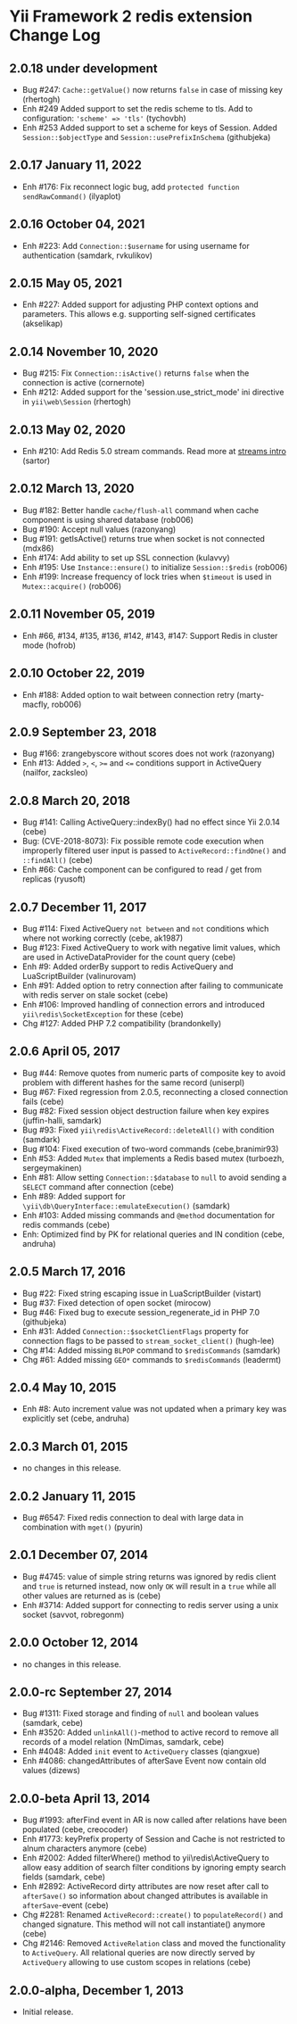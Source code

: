 Yii Framework 2 redis extension Change Log
==========================================

2.0.18 under development
------------------------

- Bug #247: `Cache::getValue()` now returns `false` in case of missing key (rhertogh)
- Enh #249 Added support to set the redis scheme to tls. Add to configuration: `'scheme' => 'tls'` (tychovbh)
- Enh #253 Added support to set a scheme for keys of Session. Added `Session::$objectType` and `Session::usePrefixInSchema` (githubjeka)


2.0.17 January 11, 2022
-----------------------

- Enh #176: Fix reconnect logic bug, add `protected function sendRawCommand()` (ilyaplot)


2.0.16 October 04, 2021
-----------------------

- Enh #223: Add `Connection::$username` for using username for authentication (samdark, rvkulikov)


2.0.15 May 05, 2021
-------------------

- Enh #227: Added support for adjusting PHP context options and parameters. This allows e.g. supporting self-signed certificates (akselikap)


2.0.14 November 10, 2020
------------------------

- Bug #215: Fix `Connection::isActive()` returns `false` when the connection is active (cornernote)
- Enh #212: Added support for the 'session.use_strict_mode' ini directive in `yii\web\Session` (rhertogh)


2.0.13 May 02, 2020
-------------------

- Enh #210: Add Redis 5.0 stream commands. Read more at [streams intro](https://redis.io/topics/streams-intro) (sartor)


2.0.12 March 13, 2020
---------------------

- Bug #182: Better handle `cache/flush-all` command when cache component is using shared database (rob006)
- Bug #190: Accept null values (razonyang)
- Bug #191: getIsActive() returns true when socket is not connected (mdx86)
- Enh #174: Add ability to set up SSL connection (kulavvy)
- Enh #195: Use `Instance::ensure()` to initialize `Session::$redis` (rob006)
- Enh #199: Increase frequency of lock tries when `$timeout` is used in `Mutex::acquire()` (rob006)


2.0.11 November 05, 2019
------------------------

- Enh #66, #134, #135, #136, #142, #143, #147: Support Redis in cluster mode (hofrob)


2.0.10 October 22, 2019
-----------------------

- Enh #188: Added option to wait between connection retry (marty-macfly, rob006)


2.0.9 September 23, 2018
------------------------

- Bug #166: zrangebyscore without scores does not work (razonyang)
- Enh #13: Added `>`, `<`, `>=` and `<=` conditions support in ActiveQuery (nailfor, zacksleo)


2.0.8 March 20, 2018
--------------------

- Bug #141: Calling ActiveQuery::indexBy() had no effect since Yii 2.0.14 (cebe)
- Bug: (CVE-2018-8073): Fix possible remote code execution when improperly filtered user input is passed to `ActiveRecord::findOne()` and `::findAll()` (cebe)
- Enh #66: Cache component can be configured to read / get from replicas (ryusoft)


2.0.7 December 11, 2017
-----------------------

- Bug #114: Fixed ActiveQuery `not between` and `not` conditions which where not working correctly (cebe, ak1987)
- Bug #123: Fixed ActiveQuery to work with negative limit values, which are used in ActiveDataProvider for the count query (cebe)
- Enh #9: Added orderBy support to redis ActiveQuery and LuaScriptBuilder (valinurovam)
- Enh #91: Added option to retry connection after failing to communicate with redis server on stale socket (cebe)
- Enh #106: Improved handling of connection errors and introduced `yii\redis\SocketException` for these (cebe)
- Chg #127: Added PHP 7.2 compatibility (brandonkelly)


2.0.6 April 05, 2017
--------------------

- Bug #44: Remove quotes from numeric parts of composite key to avoid problem with different hashes for the same record (uniserpl)
- Bug #67: Fixed regression from 2.0.5, reconnecting a closed connection fails (cebe)
- Bug #82: Fixed session object destruction failure when key expires (juffin-halli, samdark)
- Bug #93: Fixed `yii\redis\ActiveRecord::deleteAll()` with condition (samdark)
- Bug #104: Fixed execution of two-word commands (cebe,branimir93)
- Enh #53: Added `Mutex` that implements a Redis based mutex (turboezh, sergeymakinen)
- Enh #81: Allow setting `Connection::$database` to `null` to avoid sending a `SELECT` command after connection (cebe)
- Enh #89: Added support for `\yii\db\QueryInterface::emulateExecution()` (samdark)
- Enh #103: Added missing commands and `@method` documentation for redis commands (cebe)
- Enh: Optimized find by PK for relational queries and IN condition (cebe, andruha)


2.0.5 March 17, 2016
--------------------

- Bug #22: Fixed string escaping issue in LuaScriptBuilder (vistart)
- Bug #37: Fixed detection of open socket (mirocow)
- Bug #46: Fixed bug to execute session_regenerate_id in PHP 7.0 (githubjeka)
- Enh #31: Added `Connection::$socketClientFlags` property for connection flags to be passed to `stream_socket_client()` (hugh-lee)
- Chg #14: Added missing `BLPOP` command to `$redisCommands` (samdark)
- Chg #61: Added missing `GEO*` commands to `$redisCommands` (leadermt)


2.0.4 May 10, 2015
------------------

- Enh #8: Auto increment value was not updated when a primary key was explicitly set (cebe, andruha)


2.0.3 March 01, 2015
--------------------

- no changes in this release.


2.0.2 January 11, 2015
----------------------

- Bug #6547: Fixed redis connection to deal with large data in combination with `mget()` (pyurin)


2.0.1 December 07, 2014
-----------------------

- Bug #4745: value of simple string returns was ignored by redis client and `true` is returned instead, now only `OK` will result in a `true` while all other values are returned as is (cebe)
- Enh #3714: Added support for connecting to redis server using a unix socket (savvot, robregonm)


2.0.0 October 12, 2014
----------------------

- no changes in this release.


2.0.0-rc September 27, 2014
---------------------------

- Bug #1311: Fixed storage and finding of `null` and boolean values (samdark, cebe)
- Enh #3520: Added `unlinkAll()`-method to active record to remove all records of a model relation (NmDimas, samdark, cebe)
- Enh #4048: Added `init` event to `ActiveQuery` classes (qiangxue)
- Enh #4086: changedAttributes of afterSave Event now contain old values (dizews)


2.0.0-beta April 13, 2014
-------------------------

- Bug #1993: afterFind event in AR is now called after relations have been populated (cebe, creocoder)
- Enh #1773: keyPrefix property of Session and Cache is not restricted to alnum characters anymore (cebe)
- Enh #2002: Added filterWhere() method to yii\redis\ActiveQuery to allow easy addition of search filter conditions by ignoring empty search fields (samdark, cebe)
- Enh #2892: ActiveRecord dirty attributes are now reset after call to `afterSave()` so information about changed attributes is available in `afterSave`-event (cebe)
- Chg #2281: Renamed `ActiveRecord::create()` to `populateRecord()` and changed signature. This method will not call instantiate() anymore (cebe)
- Chg #2146: Removed `ActiveRelation` class and moved the functionality to `ActiveQuery`.
             All relational queries are now directly served by `ActiveQuery` allowing to use
             custom scopes in relations (cebe)

2.0.0-alpha, December 1, 2013
-----------------------------

- Initial release.
